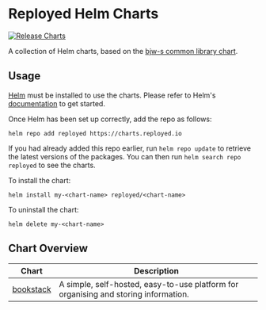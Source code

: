 # Reployed Helm Charts

[![Release Charts](https://github.com/reployedio/charts/actions/workflows/release.yaml/badge.svg?branch=main)](https://github.com/reployedio/charts/actions/workflows/release.yaml)

A collection of Helm charts, based on the
[bjw-s common library chart](https://github.com/bjw-s/helm-charts/tree/main/charts/library/common).

## Usage

[Helm](https://helm.sh) must be installed to use the charts.  Please refer to
Helm's [documentation](https://helm.sh/docs) to get started.

Once Helm has been set up correctly, add the repo as follows:

```shell
helm repo add reployed https://charts.reployed.io
```

If you had already added this repo earlier, run `helm repo update` to retrieve
the latest versions of the packages.  You can then run `helm search repo
reployed` to see the charts.

To install the <chart-name> chart:

```shell
helm install my-<chart-name> reployed/<chart-name>
```

To uninstall the chart:

```shell
helm delete my-<chart-name>
```

## Chart Overview

| Chart | Description |
| ----- | ----------- |
| [bookstack](charts/bookstack) | A simple, self-hosted, easy-to-use platform for organising and storing information. |
